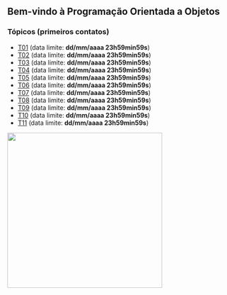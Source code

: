 ## Bem-vindo à Programação Orientada a Objetos

### Tópicos (primeiros contatos)

- [T01](topicos/01.md) (data limite: **dd/mm/aaaa 23h59min59s**)
- [T02](topicos/02.md) (data limite: **dd/mm/aaaa 23h59min59s**)
- [T03](topicos/03.md) (data limite: **dd/mm/aaaa 23h59min59s**)
- [T04](topicos/04.md) (data limite: **dd/mm/aaaa 23h59min59s**)
- [T05](topicos/05.md) (data limite: **dd/mm/aaaa 23h59min59s**)
- [T06](topicos/06.md) (data limite: **dd/mm/aaaa 23h59min59s**)
- [T07](topicos/07.md) (data limite: **dd/mm/aaaa 23h59min59s**)
- [T08](topicos/08.md) (data limite: **dd/mm/aaaa 23h59min59s**)
- [T09](topicos/09.md) (data limite: **dd/mm/aaaa 23h59min59s**)
- [T10](topicos/10.md) (data limite: **dd/mm/aaaa 23h59min59s**)
- [T11](topicos/11.md) (data limite: **dd/mm/aaaa 23h59min59s**)

<img src="https://github.com/kyriosdata/oo/raw/master/media/flyier-poo.png" width="350">
